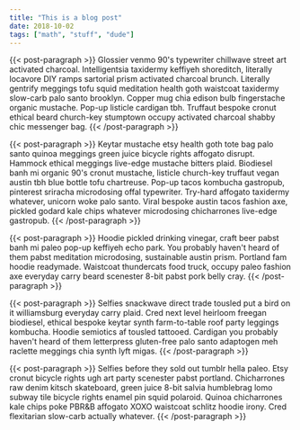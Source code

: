 ```yaml
---
title: "This is a blog post"
date: 2018-10-02
tags: ["math", "stuff", "dude"]
---
```


{{< post-paragraph >}}
Glossier venmo 90's typewriter chillwave street art activated charcoal. Intelligentsia taxidermy keffiyeh shoreditch, literally locavore DIY ramps sartorial prism activated charcoal brunch. Literally gentrify meggings tofu squid meditation health goth waistcoat taxidermy slow-carb palo santo brooklyn. Copper mug chia edison bulb fingerstache organic mustache. Pop-up listicle cardigan tbh. Truffaut bespoke cronut ethical beard church-key stumptown occupy activated charcoal shabby chic messenger bag.
{{< /post-paragraph >}}

{{< post-paragraph >}}
Keytar mustache etsy health goth tote bag palo santo quinoa meggings green juice bicycle rights affogato disrupt. Hammock ethical meggings live-edge mustache bitters plaid. Biodiesel banh mi organic 90's cronut mustache, listicle church-key truffaut vegan austin tbh blue bottle tofu chartreuse. Pop-up tacos kombucha gastropub, pinterest sriracha microdosing offal typewriter. Try-hard affogato taxidermy whatever, unicorn woke palo santo. Viral bespoke austin tacos fashion axe, pickled godard kale chips whatever microdosing chicharrones live-edge gastropub.
{{< /post-paragraph >}}

{{< post-paragraph >}}
Hoodie pickled drinking vinegar, craft beer pabst banh mi paleo pop-up keffiyeh echo park. You probably haven't heard of them pabst meditation microdosing, sustainable austin prism. Portland fam hoodie readymade. Waistcoat thundercats food truck, occupy paleo fashion axe everyday carry beard scenester 8-bit pabst pork belly cray.
{{< /post-paragraph >}}

{{< post-paragraph >}}
Selfies snackwave direct trade tousled put a bird on it williamsburg everyday carry plaid. Cred next level heirloom freegan biodiesel, ethical bespoke keytar synth farm-to-table roof party leggings kombucha. Hoodie semiotics af tousled tattooed. Cardigan you probably haven't heard of them letterpress gluten-free palo santo adaptogen meh raclette meggings chia synth lyft migas.
{{< /post-paragraph >}}

{{< post-paragraph >}}
Selfies before they sold out tumblr hella paleo. Etsy cronut bicycle rights ugh art party scenester pabst portland. Chicharrones raw denim kitsch skateboard, green juice 8-bit salvia humblebrag lomo subway tile bicycle rights enamel pin squid polaroid. Quinoa chicharrones kale chips poke PBR&B affogato XOXO waistcoat schlitz hoodie irony. Cred flexitarian slow-carb actually whatever.
{{< /post-paragraph >}}
